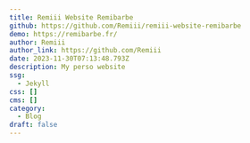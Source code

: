```yaml
---
title: Remiii Website Remibarbe
github: https://github.com/Remiii/remiii-website-remibarbe
demo: https://remibarbe.fr/
author: Remiii
author_link: https://github.com/Remiii
date: 2023-11-30T07:13:48.793Z
description: My perso website
ssg:
  - Jekyll
css: []
cms: []
category:
  - Blog
draft: false
---
```

